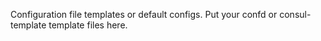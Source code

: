 
Configuration file templates or default configs.
Put your confd or consul-template template files here.

